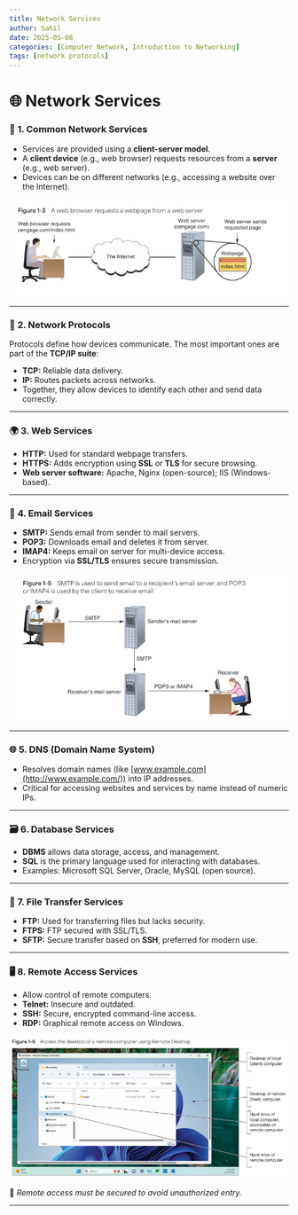 ```yaml
---
title: Network Services
author: Sahil
date: 2025-05-08 
categories: [Computer Network, Introduction to Networking]
tags: [network protocols]
---
```

# 🌐 Network Services

### 🔧 **1. Common Network Services**

- Services are provided using a **client-server model**.
- A **client device** (e.g., web browser) requests resources from a **server** (e.g., web server).
- Devices can be on different networks (e.g., accessing a website over the Internet).

![image.png](images\2025-05-08-Network-Services\image.png)

---

### 📡 **2. Network Protocols**

Protocols define how devices communicate. The most important ones are part of the **TCP/IP suite**:

- **TCP:** Reliable data delivery.
- **IP:** Routes packets across networks.
- Together, they allow devices to identify each other and send data correctly.

---

### 🌍 **3. Web Services**

- **HTTP:** Used for standard webpage transfers.
- **HTTPS:** Adds encryption using **SSL** or **TLS** for secure browsing.
- **Web server software:** Apache, Nginx (open-source); IIS (Windows-based).

---

### 📧 **4. Email Services**

- **SMTP:** Sends email from sender to mail servers.
- **POP3:** Downloads email and deletes it from server.
- **IMAP4:** Keeps email on server for multi-device access.
- Encryption via **SSL/TLS** ensures secure transmission.

![image.png](images\2025-05-08-Network-Services\image1.png)

---

### 🌐 **5. DNS (Domain Name System)**

- Resolves domain names (like [www.example.com](http://www.example.com/)) into IP addresses.
- Critical for accessing websites and services by name instead of numeric IPs.

---

### 🗃️ **6. Database Services**

- **DBMS** allows data storage, access, and management.
- **SQL** is the primary language used for interacting with databases.
- Examples: Microsoft SQL Server, Oracle, MySQL (open source).

---

### 🔁 **7. File Transfer Services**

- **FTP:** Used for transferring files but lacks security.
- **FTPS:** FTP secured with SSL/TLS.
- **SFTP:** Secure transfer based on **SSH**, preferred for modern use.

---

### 🖥️ **8. Remote Access Services**

- Allow control of remote computers.
- **Telnet:** Insecure and outdated.
- **SSH:** Secure, encrypted command-line access.
- **RDP:** Graphical remote access on Windows.

![image.png](images\2025-05-08-Network-Services\image2.png)

🔐 *Remote access must be secured to avoid unauthorized entry.*

---